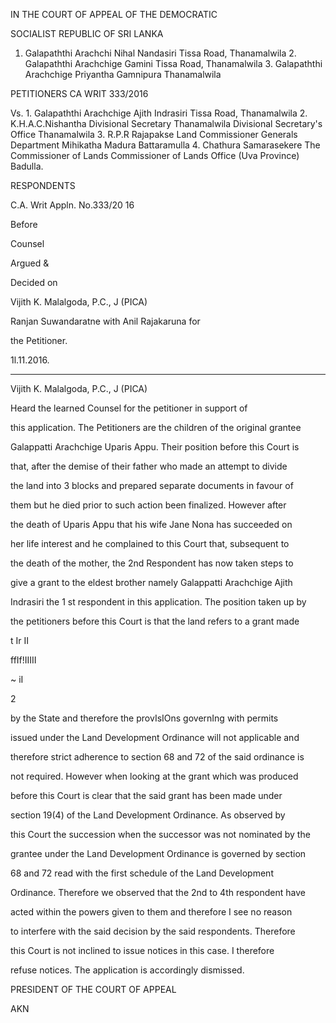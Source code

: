 IN THE COURT OF APPEAL OF THE DEMOCRATIC

SOCIALIST REPUBLIC OF SRI LANKA

1. Galapaththi Arachchi Nihal Nandasiri Tissa Road, Thanamalwila 2. Galapaththi Arachchige Gamini Tissa Road, Thanamalwila 3. Galapaththi Arachchige Priyantha Gamnipura Thanamalwila

PETITIONERS CA WRIT 333/2016

Vs. 1. Galapaththi Arachchige Ajith Indrasiri Tissa Road, Thanamalwila 2. K.H.A.C.Nishantha Divisional Secretary Thanamalwila Divisional Secretary's Office Thanamalwila 3. R.P.R Rajapakse Land Commissioner Generals Department Mihikatha Madura Battaramulla 4. Chathura Samarasekere The Commissioner of Lands Commissioner of Lands Office (Uva Province) Badulla.

RESPONDENTS

C.A. Writ Appln. No.333/20 16

Before

Counsel

Argued &

Decided on

Vijith K. Malalgoda, P.C., J (PICA)

Ranjan Suwandaratne with Anil Rajakaruna for

the Petitioner.

1l.11.2016.

********

Vijith K. Malalgoda, P.C., J (PICA)

Heard the learned Counsel for the petitioner in support of

this application. The Petitioners are the children of the original grantee

Galappatti Arachchige Uparis Appu. Their position before this Court is

that, after the demise of their father who made an attempt to divide

the land into 3 blocks and prepared separate documents in favour of

them but he died prior to such action been finalized. However after

the death of Uparis Appu that his wife Jane Nona has succeeded on

her life interest and he complained to this Court that, subsequent to

the death of the mother, the 2nd Respondent has now taken steps to

give a grant to the eldest brother namely Galappatti Arachchige Ajith

Indrasiri the 1 st respondent in this application. The position taken up by

the petitioners before this Court is that the land refers to a grant made

t Ir II

ffIf!IIIII

~ iI

2

by the State and therefore the provIsIOns governIng with permits

issued under the Land Development Ordinance will not applicable and

therefore strict adherence to section 68 and 72 of the said ordinance is

not required. However when looking at the grant which was produced

before this Court is clear that the said grant has been made under

section 19(4) of the Land Development Ordinance. As observed by

this Court the succession when the successor was not nominated by the

grantee under the Land Development Ordinance is governed by section

68 and 72 read with the first schedule of the Land Development

Ordinance. Therefore we observed that the 2nd to 4th respondent have

acted within the powers given to them and therefore I see no reason

to interfere with the said decision by the said respondents. Therefore

this Court is not inclined to issue notices in this case. I therefore

refuse notices. The application is accordingly dismissed.

PRESIDENT OF THE COURT OF APPEAL

AKN